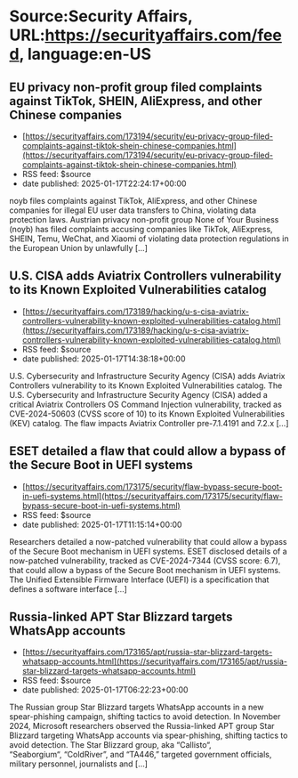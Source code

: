# Source:Security Affairs, URL:https://securityaffairs.com/feed, language:en-US

## EU privacy non-profit group filed complaints against TikTok, SHEIN, AliExpress, and other Chinese companies
 - [https://securityaffairs.com/173194/security/eu-privacy-group-filed-complaints-against-tiktok-shein-chinese-companies.html](https://securityaffairs.com/173194/security/eu-privacy-group-filed-complaints-against-tiktok-shein-chinese-companies.html)
 - RSS feed: $source
 - date published: 2025-01-17T22:24:17+00:00

noyb files complaints against TikTok, AliExpress, and other Chinese companies for illegal EU user data transfers to China, violating data protection laws. Austrian privacy non-profit group None of Your Business (noyb) has filed complaints accusing companies like TikTok, AliExpress, SHEIN, Temu, WeChat, and Xiaomi of violating data protection regulations in the European Union by unlawfully [&#8230;]

## U.S. CISA adds Aviatrix Controllers vulnerability to its Known Exploited Vulnerabilities catalog
 - [https://securityaffairs.com/173189/hacking/u-s-cisa-aviatrix-controllers-vulnerability-known-exploited-vulnerabilities-catalog.html](https://securityaffairs.com/173189/hacking/u-s-cisa-aviatrix-controllers-vulnerability-known-exploited-vulnerabilities-catalog.html)
 - RSS feed: $source
 - date published: 2025-01-17T14:38:18+00:00

U.S. Cybersecurity and Infrastructure Security Agency (CISA) adds Aviatrix Controllers vulnerability to its Known Exploited Vulnerabilities catalog. The U.S. Cybersecurity and Infrastructure Security Agency (CISA)&#160;added a critical Aviatrix Controllers OS Command Injection vulnerability, tracked as CVE-2024-50603 (CVSS score of 10) to its Known Exploited Vulnerabilities (KEV) catalog. The flaw impacts Aviatrix Controller pre-7.1.4191 and 7.2.x [&#8230;]

## ESET detailed a flaw that could allow a bypass of the Secure Boot in UEFI systems
 - [https://securityaffairs.com/173175/security/flaw-bypass-secure-boot-in-uefi-systems.html](https://securityaffairs.com/173175/security/flaw-bypass-secure-boot-in-uefi-systems.html)
 - RSS feed: $source
 - date published: 2025-01-17T11:15:14+00:00

Researchers detailed a now-patched vulnerability that could allow a bypass of the Secure Boot mechanism in UEFI systems. ESET disclosed details of a now-patched vulnerability, tracked as CVE-2024-7344 (CVSS score: 6.7), that could allow a bypass of the Secure Boot mechanism in UEFI systems. The&#160;Unified Extensible Firmware Interface&#160;(UEFI) is a specification that defines a software interface [&#8230;]

## Russia-linked APT Star Blizzard targets WhatsApp accounts
 - [https://securityaffairs.com/173165/apt/russia-star-blizzard-targets-whatsapp-accounts.html](https://securityaffairs.com/173165/apt/russia-star-blizzard-targets-whatsapp-accounts.html)
 - RSS feed: $source
 - date published: 2025-01-17T06:22:23+00:00

The Russian group Star Blizzard targets WhatsApp accounts in a new spear-phishing campaign, shifting tactics to avoid detection. In November 2024, Microsoft researchers observed the Russia-linked APT group Star Blizzard targeting WhatsApp accounts via spear-phishing, shifting tactics to avoid detection. The Star Blizzard group, aka &#8220;Callisto&#8220;, “Seaborgium“, “ColdRiver”, and “TA446,” targeted government officials, military personnel, journalists and [&#8230;]


